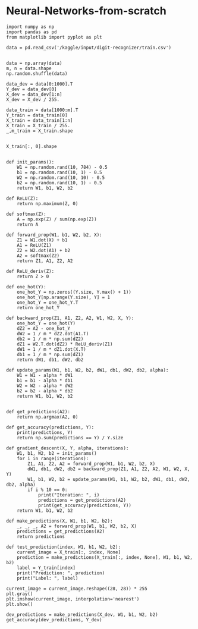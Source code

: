# Neural-Networks-from-scratch

    import numpy as np
    import pandas as pd
    from matplotlib import pyplot as plt
    
    data = pd.read_csv('/kaggle/input/digit-recognizer/train.csv')
    
    
    data = np.array(data)
    m, n = data.shape
    np.random.shuffle(data) 
    
    data_dev = data[0:1000].T
    Y_dev = data_dev[0]
    X_dev = data_dev[1:n]
    X_dev = X_dev / 255.
    
    data_train = data[1000:m].T
    Y_train = data_train[0]
    X_train = data_train[1:n]
    X_train = X_train / 255.
    _,m_train = X_train.shape
    
    
    X_train[:, 0].shape
    
    
    def init_params():
        W1 = np.random.rand(10, 784) - 0.5
        b1 = np.random.rand(10, 1) - 0.5
        W2 = np.random.rand(10, 10) - 0.5
        b2 = np.random.rand(10, 1) - 0.5
        return W1, b1, W2, b2
    
    def ReLU(Z):
        return np.maximum(Z, 0)
    
    def softmax(Z):
        A = np.exp(Z) / sum(np.exp(Z))
        return A
        
    def forward_prop(W1, b1, W2, b2, X):
        Z1 = W1.dot(X) + b1
        A1 = ReLU(Z1)
        Z2 = W2.dot(A1) + b2
        A2 = softmax(Z2)
        return Z1, A1, Z2, A2
    
    def ReLU_deriv(Z):
        return Z > 0
    
    def one_hot(Y):
        one_hot_Y = np.zeros((Y.size, Y.max() + 1))
        one_hot_Y[np.arange(Y.size), Y] = 1
        one_hot_Y = one_hot_Y.T
        return one_hot_Y
    
    def backward_prop(Z1, A1, Z2, A2, W1, W2, X, Y):
        one_hot_Y = one_hot(Y)
        dZ2 = A2 - one_hot_Y
        dW2 = 1 / m * dZ2.dot(A1.T)
        db2 = 1 / m * np.sum(dZ2)
        dZ1 = W2.T.dot(dZ2) * ReLU_deriv(Z1)
        dW1 = 1 / m * dZ1.dot(X.T)
        db1 = 1 / m * np.sum(dZ1)
        return dW1, db1, dW2, db2
    
    def update_params(W1, b1, W2, b2, dW1, db1, dW2, db2, alpha):
        W1 = W1 - alpha * dW1
        b1 = b1 - alpha * db1    
        W2 = W2 - alpha * dW2  
        b2 = b2 - alpha * db2    
        return W1, b1, W2, b2
    
    
    def get_predictions(A2):
        return np.argmax(A2, 0)
    
    def get_accuracy(predictions, Y):
        print(predictions, Y)
        return np.sum(predictions == Y) / Y.size
    
    def gradient_descent(X, Y, alpha, iterations):
        W1, b1, W2, b2 = init_params()
        for i in range(iterations):
            Z1, A1, Z2, A2 = forward_prop(W1, b1, W2, b2, X)
            dW1, db1, dW2, db2 = backward_prop(Z1, A1, Z2, A2, W1, W2, X, Y)
            W1, b1, W2, b2 = update_params(W1, b1, W2, b2, dW1, db1, dW2, db2, alpha)
            if i % 10 == 0:
                print("Iteration: ", i)
                predictions = get_predictions(A2)
                print(get_accuracy(predictions, Y))
        return W1, b1, W2, b2
    
    def make_predictions(X, W1, b1, W2, b2):
        _, _, _, A2 = forward_prop(W1, b1, W2, b2, X)
        predictions = get_predictions(A2)
        return predictions
    
    def test_prediction(index, W1, b1, W2, b2):
        current_image = X_train[:, index, None]
        prediction = make_predictions(X_train[:, index, None], W1, b1, W2, b2)
        label = Y_train[index]
        print("Prediction: ", prediction)
        print("Label: ", label)
    
    current_image = current_image.reshape((28, 28)) * 255
    plt.gray()
    plt.imshow(current_image, interpolation='nearest')
    plt.show()

    dev_predictions = make_predictions(X_dev, W1, b1, W2, b2)
    get_accuracy(dev_predictions, Y_dev)
